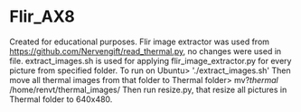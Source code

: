 # Flir_AX8
Created for educational purposes.
Flir image extractor was used from https://github.com/Nervengift/read_thermal.py, no changes were used in file.
extract_images.sh is used for applying flir_image_extractor.py for every picture from specified folder.
To run on Ubuntu> './extract_images.sh'
Then move all thermal images from that folder to Thermal folder> mv?*thermal* /home/renvt/thermal_images/
Then run resize.py, that resize all pictures in Thermal folder to 640x480.
